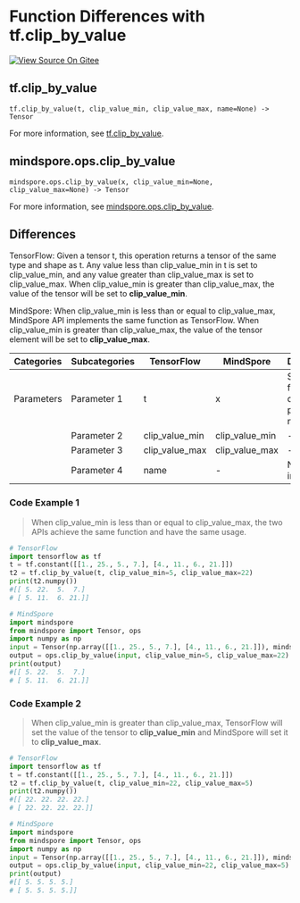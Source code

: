 # Function Differences with tf.clip_by_value

[![View Source On Gitee](https://mindspore-website.obs.cn-north-4.myhuaweicloud.com/website-images/r2.0/resource/_static/logo_source_en.png)](https://gitee.com/mindspore/docs/blob/r2.0/docs/mindspore/source_en/note/api_mapping/tensorflow_diff/clip_by_value.md)

## tf.clip_by_value

```text
tf.clip_by_value(t, clip_value_min, clip_value_max, name=None) -> Tensor
```

For more information, see [tf.clip_by_value](https://www.tensorflow.org/versions/r2.6/api_docs/python/tf/clip_by_value).

## mindspore.ops.clip_by_value

```text
mindspore.ops.clip_by_value(x, clip_value_min=None, clip_value_max=None) -> Tensor
```

For more information, see [mindspore.ops.clip_by_value](https://mindspore.cn/docs/en/r2.0/api_python/ops/mindspore.ops.clip_by_value.html).

## Differences

TensorFlow: Given a tensor t, this operation returns a tensor of the same type and shape as t. Any value less than clip_value_min in t is set to clip_value_min, and any value greater than clip_value_max is set to clip_value_max. When clip_value_min is greater than clip_value_max, the value of the tensor will be set to **clip_value_min**.

MindSpore: When clip_value_min is less than or equal to clip_value_max, MindSpore API implements the same function as TensorFlow. When clip_value_min is greater than clip_value_max, the value of the tensor element will be set to **clip_value_max**.

| Categories | Subcategories |TensorFlow | MindSpore | Differences |
| --- | --- | --- | --- |---|
|Parameters | Parameter 1 | t | x | Same function, different parameter names |
| | Parameter 2 | clip_value_min | clip_value_min | - |
| | Parameter 3 | clip_value_max | clip_value_max | - |
| | Parameter 4 | name | - | Not involved |

### Code Example 1

> When clip_value_min is less than or equal to clip_value_max, the two APIs achieve the same function and have the same usage.

```python
# TensorFlow
import tensorflow as tf
t = tf.constant([[1., 25., 5., 7.], [4., 11., 6., 21.]])
t2 = tf.clip_by_value(t, clip_value_min=5, clip_value_max=22)
print(t2.numpy())
#[[ 5. 22.  5.  7.]
# [ 5. 11.  6. 21.]]

# MindSpore
import mindspore
from mindspore import Tensor, ops
import numpy as np
input = Tensor(np.array([[1., 25., 5., 7.], [4., 11., 6., 21.]]), mindspore.float32)
output = ops.clip_by_value(input, clip_value_min=5, clip_value_max=22)
print(output)
#[[ 5. 22.  5.  7.]
# [ 5. 11.  6. 21.]]
```

### Code Example 2

> When clip_value_min is greater than clip_value_max, TensorFlow will set the value of the tensor to **clip_value_min** and MindSpore will set it to **clip_value_max**.

```python
# TensorFlow
import tensorflow as tf
t = tf.constant([[1., 25., 5., 7.], [4., 11., 6., 21.]])
t2 = tf.clip_by_value(t, clip_value_min=22, clip_value_max=5)
print(t2.numpy())
#[[ 22. 22. 22. 22.]
# [ 22. 22. 22. 22.]]

# MindSpore
import mindspore
from mindspore import Tensor, ops
import numpy as np
input = Tensor(np.array([[1., 25., 5., 7.], [4., 11., 6., 21.]]), mindspore.float32)
output = ops.clip_by_value(input, clip_value_min=22, clip_value_max=5)
print(output)
#[[ 5. 5. 5. 5.]
# [ 5. 5. 5. 5.]]
```

